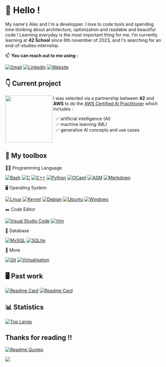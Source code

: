 # 👋 Hello !

My name's Alex and I'm a developper. I love to code tools and spending time thinking about architecture, optimization and readable and beautiful code ! Learning everyday is the most important thing for me. I’m currently learning at **42 School** since 6th november of 2023, and I's searching for an end-of-studies internship.

📫 **You can reach out to me using :**

[![Gmail](https://img.shields.io/badge/Gmail-D14836?logo=gmail&logoColor=white)](mailto:abourgeo@student.42.fr)
[![LinkedIn](https://custom-icon-badges.demolab.com/badge/LinkedIn-0A66C2?logo=linkedin-white&logoColor=fff)](https://www.linkedin.com/in/alex-bourgeois-547440366/)
[![Website](https://img.shields.io/website-up-down-green-red/http/shields.io.svg)](https://cv.42.fr/abourgeo)

## 👇 Current project

<img align="left" width="150" height="150" src="https://github.com/user-attachments/assets/8905b64f-841a-43de-a4b4-b870fd5d3692">

I was selected via a partnership between **42** and **AWS** to do the [AWS Certified AI Practitioner](https://aws.amazon.com/certification/certified-ai-practitioner/) which includes :

&nbsp; ✅ artificial intelligence (Al)\
&nbsp; ✅ machine learning (ML)\
&nbsp; ✅ generative Al concepts and use cases

<br>

## 🧰 My toolbox

🧑‍💻 Programming Language

[![Bash](https://img.shields.io/badge/Bash-4EAA25?logo=gnubash&logoColor=fff)](#)
[![C](https://img.shields.io/badge/C-00599C?logo=c&logoColor=white)](#)
[![C++](https://img.shields.io/badge/C++-%2300599C.svg?logo=c%2B%2B&logoColor=white)](#)
[![Python](https://img.shields.io/badge/Python-3776AB?logo=python&logoColor=fff)](#)
[![OCaml](https://img.shields.io/badge/OCaml-EC6813?logo=ocaml&logoColor=fff)](#)
[![ASM](https://img.shields.io/badge/ASM-1E90FF)](#)
[![Markdown](https://img.shields.io/badge/Markdown-%23000000.svg?logo=markdown&logoColor=white)](#)

🖥️ Operating System

[![Linux](https://img.shields.io/badge/Linux-FCC624?logo=linux&logoColor=black)](#)
[![Kernel](https://img.shields.io/badge/Kernel-8A2BE2)](#)
[![Debian](https://img.shields.io/badge/Debian-A81D33?logo=debian&logoColor=fff)](#)
[![Ubuntu](https://img.shields.io/badge/Ubuntu-E95420?logo=ubuntu&logoColor=white)](#)
[![Windows](https://custom-icon-badges.demolab.com/badge/Windows-0078D6?logo=windows11&logoColor=white)](#)

:black_nib: Code Editor

[![Visual Studio Code](https://custom-icon-badges.demolab.com/badge/Visual%20Studio%20Code-0078d7.svg?logo=vsc&logoColor=white)](#)
[![Vim](https://img.shields.io/badge/Vim-%2311AB00.svg?logo=vim&logoColor=white)](#)

:vhs: Database

[![MySQL](https://img.shields.io/badge/MySQL-4479A1?logo=mysql&logoColor=fff)](#)
[![SQLite](https://img.shields.io/badge/SQLite-%2307405e.svg?logo=sqlite&logoColor=white)](#)

📂 More

[![Git](https://img.shields.io/badge/Git-FF4500)](#)
[![Virtualisation](https://img.shields.io/badge/Virtualisation-7DF9FF)](#)

## 🖥 Past work

[![Readme Card](https://github-readme-stats.vercel.app/api/pin/?username=alexbrgs42&repo=KFS&theme=highcontrast)](https://github.com/alexbrgs42/KFS)
[![Readme Card](https://github-readme-stats.vercel.app/api/pin/?username=alexbrgs42&repo=malloc&theme=highcontrast)](https://github.com/alexbrgs42/malloc)

## 📊 Statistics

[![Top Langs](https://github-readme-stats.vercel.app/api/top-langs/?username=alexbrgs42&layout=donut-vertical&theme=dark)](https://github.com/anuraghazra/github-readme-stats)

## Thanks for reading !!

[![Readme Quotes](https://quotes-github-readme.vercel.app/api?type=horizontal&theme=dark)](https://github.com/piyushsuthar/github-readme-quotes)

<a target="_blank" rel="noopener noreferrer nofollow" href="https://camo.githubusercontent.com/d29e12fc9dbe987a57f309d86d9b8f81b45c7d8e7a09d5217464f8893e8dc2a7/68747470733a2f2f63617073756c652d72656e6465722e76657263656c2e6170702f6170693f747970653d776176696e6726636f6c6f723d6772616469656e74266865696768743d36302673656374696f6e3d666f6f746572"><img src="https://camo.githubusercontent.com/d29e12fc9dbe987a57f309d86d9b8f81b45c7d8e7a09d5217464f8893e8dc2a7/68747470733a2f2f63617073756c652d72656e6465722e76657263656c2e6170702f6170693f747970653d776176696e6726636f6c6f723d6772616469656e74266865696768743d36302673656374696f6e3d666f6f746572" data-canonical-src="https://capsule-render.vercel.app/api?type=waving&amp;color=gradient&amp;height=60&amp;section=footer" style="max-width: 100%;"></a>
